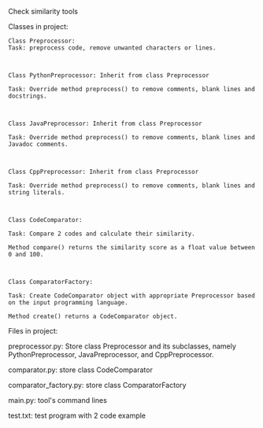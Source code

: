 Check similarity tools

Classes in project:

    Class Preprocessor:
    Task: preprocess code, remove unwanted characters or lines.
    


    Class PythonPreprocessor: Inherit from class Preprocessor
    
    Task: Override method preprocess() to remove comments, blank lines and docstrings.
    


    Class JavaPreprocessor: Inherit from class Preprocessor
    
    Task: Override method preprocess() to remove comments, blank lines and Javadoc comments.
    
    

    Class CppPreprocessor: Inherit from class Preprocessor
    
    Task: Override method preprocess() to remove comments, blank lines and string literals.
    
    

    Class CodeComparator:
    
    Task: Compare 2 codes and calculate their similarity.
    
    Method compare() returns the similarity score as a float value between 0 and 100.
    
   

    Class ComparatorFactory:
    
    Task: Create CodeComparator object with appropriate Preprocessor based on the input programming language.
    
    Method create() returns a CodeComparator object.
    


Files in project:

preprocessor.py: Store class Preprocessor and its subclasses, namely PythonPreprocessor, JavaPreprocessor, and CppPreprocessor.

comparator.py: store class CodeComparator 

comparator_factory.py: store class ComparatorFactory

main.py: tool's command lines 

test.txt: test program with 2 code example 
